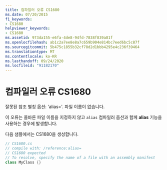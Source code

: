 ```yaml
---
title: 컴파일러 오류 CS1680
ms.date: 07/20/2015
f1_keywords:
- CS1680
helpviewer_keywords:
- CS1680
ms.assetid: 973da155-e6fa-4de8-94fd-7838f839a81f
ms.openlocfilehash: ab1c2a7ee8e8a7c659b904e814bc7eed6bc5c87f
ms.sourcegitcommit: 5b475c1855b32cf78d2d1bbb4295e4c236f39464
ms.translationtype: MT
ms.contentlocale: ko-KR
ms.lasthandoff: 09/24/2020
ms.locfileid: "91182170"
---
```

# <a name="compiler-error-cs1680"></a>컴파일러 오류 CS1680

잘못된 참조 별칭 옵션: 'alias='. 파일 이름이 없습니다.  
  
 이 오류는 올바른 파일 이름을 지정하지 않고 `alias` 컴파일러 옵션과 함께 **alias** 기능을 사용하는 경우에 발생합니다.  
  
 다음 샘플에서는 CS1680을 생성합니다.  
  
```csharp  
// CS1680.cs  
// compile with: /reference:alias=  
// CS1680 expected  
// To resolve, specify the name of a file with an assembly manifest  
class MyClass {}  
```
